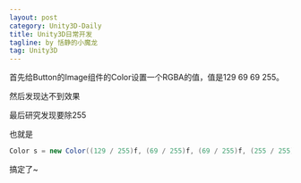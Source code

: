 ```yaml
---
layout: post
category: Unity3D-Daily
title: Unity3D日常开发
tagline: by 恬静的小魔龙
tag: Unity3D
---
```


首先给Button的Image组件的Color设置一个RGBA的值，值是129 69 69 255。

然后发现达不到效果

最后研究发现要除255

也就是

```csharp
Color s = new Color((129 / 255)f, (69 / 255)f, (69 / 255)f, (255 / 255)f);
```

搞定了~
